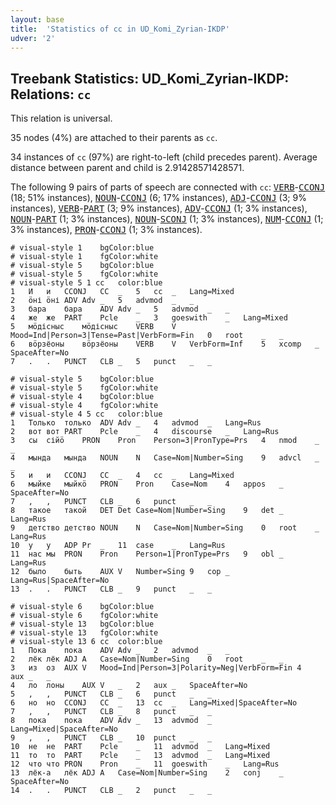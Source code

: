```yaml
---
layout: base
title:  'Statistics of cc in UD_Komi_Zyrian-IKDP'
udver: '2'
---
```


## Treebank Statistics: UD_Komi_Zyrian-IKDP: Relations: `cc`

This relation is universal.

35 nodes (4%) are attached to their parents as `cc`.

34 instances of `cc` (97%) are right-to-left (child precedes parent).
Average distance between parent and child is 2.91428571428571.

The following 9 pairs of parts of speech are connected with `cc`: <tt><a href="kpv_ikdp-pos-VERB.html">VERB</a></tt>-<tt><a href="kpv_ikdp-pos-CCONJ.html">CCONJ</a></tt> (18; 51% instances), <tt><a href="kpv_ikdp-pos-NOUN.html">NOUN</a></tt>-<tt><a href="kpv_ikdp-pos-CCONJ.html">CCONJ</a></tt> (6; 17% instances), <tt><a href="kpv_ikdp-pos-ADJ.html">ADJ</a></tt>-<tt><a href="kpv_ikdp-pos-CCONJ.html">CCONJ</a></tt> (3; 9% instances), <tt><a href="kpv_ikdp-pos-VERB.html">VERB</a></tt>-<tt><a href="kpv_ikdp-pos-PART.html">PART</a></tt> (3; 9% instances), <tt><a href="kpv_ikdp-pos-ADV.html">ADV</a></tt>-<tt><a href="kpv_ikdp-pos-CCONJ.html">CCONJ</a></tt> (1; 3% instances), <tt><a href="kpv_ikdp-pos-NOUN.html">NOUN</a></tt>-<tt><a href="kpv_ikdp-pos-PART.html">PART</a></tt> (1; 3% instances), <tt><a href="kpv_ikdp-pos-NOUN.html">NOUN</a></tt>-<tt><a href="kpv_ikdp-pos-SCONJ.html">SCONJ</a></tt> (1; 3% instances), <tt><a href="kpv_ikdp-pos-NUM.html">NUM</a></tt>-<tt><a href="kpv_ikdp-pos-CCONJ.html">CCONJ</a></tt> (1; 3% instances), <tt><a href="kpv_ikdp-pos-PRON.html">PRON</a></tt>-<tt><a href="kpv_ikdp-pos-CCONJ.html">CCONJ</a></tt> (1; 3% instances).


~~~ conllu
# visual-style 1	bgColor:blue
# visual-style 1	fgColor:white
# visual-style 5	bgColor:blue
# visual-style 5	fgColor:white
# visual-style 5 1 cc	color:blue
1	И	и	CCONJ	CC	_	5	cc	_	Lang=Mixed
2	ӧні	ӧні	ADV	Adv	_	5	advmod	_	_
3	бара	бара	ADV	Adv	_	5	advmod	_	_
4	же	же	PART	Pcle	_	3	goeswith	_	Lang=Mixed
5	мӧдісныс	мӧдісныс	VERB	V	Mood=Ind|Person=3|Tense=Past|VerbForm=Fin	0	root	_	_
6	вӧрзёоны	вӧрзёоны	VERB	V	VerbForm=Inf	5	xcomp	_	SpaceAfter=No
7	.	.	PUNCT	CLB	_	5	punct	_	_

~~~


~~~ conllu
# visual-style 5	bgColor:blue
# visual-style 5	fgColor:white
# visual-style 4	bgColor:blue
# visual-style 4	fgColor:white
# visual-style 4 5 cc	color:blue
1	Только	только	ADV	Adv	_	4	advmod	_	Lang=Rus
2	вот	вот	PART	Pcle	_	4	discourse	_	Lang=Rus
3	сы	сійӧ	PRON	Pron	Person=3|PronType=Prs	4	nmod	_	_
4	мында	мында	NOUN	N	Case=Nom|Number=Sing	9	advcl	_	_
5	и	и	CCONJ	CC	_	4	cc	_	Lang=Mixed
6	мыйке	мыйкӧ	PRON	Pron	Case=Nom	4	appos	_	SpaceAfter=No
7	,	,	PUNCT	CLB	_	6	punct	_	_
8	такое	такой	DET	Det	Case=Nom|Number=Sing	9	det	_	Lang=Rus
9	детство	детство	NOUN	N	Case=Nom|Number=Sing	0	root	_	Lang=Rus
10	у	у	ADP	Pr	_	11	case	_	Lang=Rus
11	нас	мы	PRON	Pron	Person=1|PronType=Prs	9	obl	_	Lang=Rus
12	было	быть	AUX	V	Number=Sing	9	cop	_	Lang=Rus|SpaceAfter=No
13	.	.	PUNCT	CLB	_	9	punct	_	_

~~~


~~~ conllu
# visual-style 6	bgColor:blue
# visual-style 6	fgColor:white
# visual-style 13	bgColor:blue
# visual-style 13	fgColor:white
# visual-style 13 6 cc	color:blue
1	Пока	пока	ADV	Adv	_	2	advmod	_	_
2	лёк	лёк	ADJ	A	Case=Nom|Number=Sing	0	root	_	_
3	из	oз	AUX	V	Mood=Ind|Person=3|Polarity=Neg|VerbForm=Fin	4	aux	_	_
4	ло	лоны	AUX	V	_	2	aux	_	SpaceAfter=No
5	,	,	PUNCT	CLB	_	6	punct	_	_
6	но	но	CCONJ	CC	_	13	cc	_	Lang=Mixed|SpaceAfter=No
7	,	,	PUNCT	CLB	_	8	punct	_	_
8	пока	пока	ADV	Adv	_	13	advmod	_	Lang=Mixed|SpaceAfter=No
9	,	,	PUNCT	CLB	_	10	punct	_	_
10	не	не	PART	Pcle	_	11	advmod	_	Lang=Mixed
11	то	то	PART	Pcle	_	13	advmod	_	Lang=Mixed
12	что	что	PRON	Pron	_	11	goeswith	_	Lang=Rus
13	лёк-а	лёк	ADJ	A	Case=Nom|Number=Sing	2	conj	_	SpaceAfter=No
14	.	.	PUNCT	CLB	_	2	punct	_	_

~~~


